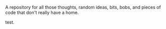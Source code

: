 A repository for all those thoughts, random ideas, bits, bobs, and pieces of code that don't really have a home.

test.